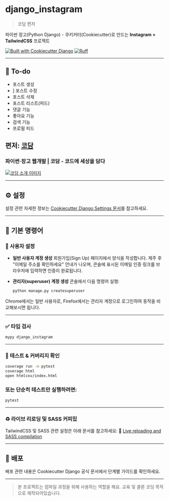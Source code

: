 # django\_instagram

> 코담 편저

파이썬 장고(Python Django) - 쿠키커터(Cookiecutter)로 만드는 **Instagram + TailwindCSS** 프로젝트

[![Built with Cookiecutter Django](https://img.shields.io/badge/built%20with-Cookiecutter%20Django-ff69b4.svg?logo=cookiecutter)](https://github.com/cookiecutter/cookiecutter-django/)
[![Ruff](https://img.shields.io/endpoint?url=https://raw.githubusercontent.com/astral-sh/ruff/main/assets/badge/v2.json)](https://github.com/astral-sh/ruff)


---

## 📌 To-do

* 포스트 생성
* ] 포스트 수정
*  포스트 삭제
* 포스트 리스트(피드)
* 댓글 기능
* 좋아요 기능
* 검색 기능
*  프로필 피드


## 편저: [코담](https://codam.kr/)

### 파이썬·장고 웹개발 | 코담 - 코드에 세상을 담다

[![코담 소개 이미지](https://codam.kr/assets/images/og-image.jpg)](https://codam.kr/)

---



## ⚙️ 설정

설정 관련 자세한 정보는 [Cookiecutter Django Settings 문서](https://cookiecutter-django.readthedocs.io/en/latest/1-getting-started/settings.html)를 참고하세요.

---

## 💠 기본 명령어

### 👤 사용자 설정

* **일반 사용자 계정 생성**
  회원가입(Sign Up) 페이지에서 양식을 작성합니다.
  제주 후 "이메일 주소를 확인하세요" 안내가 나오며,
  콘솔에 표시된 이메일 인증 링크를 브라우저에 입력하면 인증이 완료됩니다.

* **관리자(superuser) 계정 생성**
  콘솔에서 다음 명령어 실행:

  ```bash
  python manage.py createsuperuser
  ```

Chrome에서는 일반 사용자로, Firefox에서는 관리자 계정으로 로그인하여 동작을 비교해보시면 됩니다.

---

### ✅ 타입 검사

```bash
mypy django_instagram
```

---

### 🧪 테스트 & 커버리지 확인

```bash
coverage run -m pytest
coverage html
open htmlcov/index.html
```

### 또는 단순히 테스트만 실행하려면:

```bash
pytest
```

---

### ♻️ 라이브 리로딩 및 SASS 커피밌

TailwindCSS 및 SASS 관련 설정은 아래 문서를 참고하세요:
🔗 [Live reloading and SASS compilation](https://cookiecutter-django.readthedocs.io/en/latest/2-local-development/developing-locally.html#using-webpack-or-gulp)

---

## 🚀 배포

배포 관련 내용은 Cookiecutter Django 공식 문서에서 단계별 가이드를 확인하세요.

---

> 본 프로젝트는 컴파일 과정을 위해 사용하는 역할을 해요. 교육 및 클론 코딩 목적으로 제작되어있습니다.
